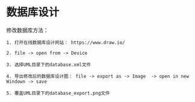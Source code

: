 # 数据库设计
修改数据库方法： 

	1. 打开在线数据库设计网站： https://www.draw.io/

	2. file -> open from -> Device 

	3. 选择UML目录下的database.xml文件

	4. 导出修改后的数据库设计图： file -> export as -> Image  -> open in new Windown -> save

	5. 覆盖UML目录下的database_export.png文件
	
